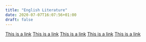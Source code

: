 ```yaml
---
title: "English Literature"
date: 2020-07-07T16:07:56+01:00
draft: false
---
```

<a href="A-Thousand-Splendid-Suns-LitChart copy.pdf">This is a link</a>
<a href="King-Lear-LitChart.pdf">This is a link</a>
<a href="The-Importance-of-Being-Earnest-LitChart.pdf">This is a link</a>
<a href="Tess-of-the-dUrbervilles-LitChart.pdf">This is a link</a>
<a href="D'urbervilles - Quotes bank.docx">This is a link</a>

